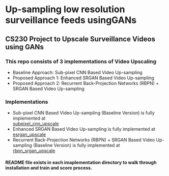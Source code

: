 # Up-sampling low resolution surveillance feeds usingGANs
## CS230 Project to Upscale Surveillance Videos using GANs

### This repo consists of 3 implementations of Video Upscaling
- Baseline Approach: Sub-pixel CNN Based Video Up-sampling
- Proposed Approach 1: Enhanced SRGAN Based Video Up-sampling
- Proposed Approach 2: Recurrent Back-Projection Networks (RBPN) + SRGAN Based Video Up-sampling

### Implementations
- Sub-pixel CNN Based Video Up-sampling (Baseline Version) is fully implemented at  
[subpixel_cnn_upscale](https://github.com/cyberutkarsh/cs230_surveillance_res_gan/tree/main/baseline_cnn_vids_upscale)
- Enhanced SRGAN Based Video Up-sampling is fully implemented at  
[esrgan_upscale](https://github.com/cyberutkarsh/cs230_surveillance_res_gan/tree/main/esrgan)
- Recurrent Back-Projection Networks (RBPN) + SRGAN Based Video Up-sampling (Baseline Version) is fully implemented at  
[rbpn_srgan_upscale](https://github.com/cyberutkarsh/cs230_surveillance_res_gan/tree/main/iSeeBetter)

#### README file exists in each imaplementation directory to walk through installation and train and score process.
